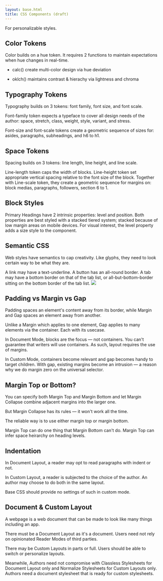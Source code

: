 ```yaml
---
layout: base.html
title: CSS Components (draft)
---
```


For personalizable styles.

<section>
<hgroup>
<h2>Color Tokens</h2>
</hgroup>

Color builds on a hue token. It requires 2 functions to maintain expectations when hue changes in real-time. 

- calc() create multi-color design via hue deviation

- oklch() maintains contrast & hierachy via lightness and chroma
</section>

<section>
<hgroup>
<h2>Typography Tokens</h2>
</hgroup>

Typography builds on 3 tokens: font family, font size, and font scale.

Font-family token expects a typeface to cover all design needs of the author: space, stretch, class, weight, style, variant, and stress.

Font-size and font-scale tokens create a geometric sequence of sizes for: asides, paragraphs, subheadings, and h6 to h1. 
</section>

<section>
<hgroup>
<h2>Space Tokens</h2>
</hgroup>

Spacing builds on 3 tokens: line length, line height, and line scale.

Line-length token caps the width of blocks. Line-height token set appropriate vertical spacing relative to the font size of the block. Together with Line-scale token, they create a geometric sequence for margins on: block medias, paragraphs, followers, section 6 to 1.
</section>

<section>
<hgroup>
<h2>Block Styles</h2>
</hgroup>

Primary Headings have 2 intrinsic properties: level and position. Both properties are best styled with a stacked tiered system; stacked because of low margin areas on mobile devices. For visual interest, the level property adds a size style to the component. 
</section>

<section>
<hgroup>
<h2>Semantic CSS</h2>
</hgroup>


Web styles have semantics to cap creativity. Like glyphs, they need to look certain way to be what they are.

A link may have a text-underline. A button has an all-round border. A tab may have a bottom border on that of the tab list, or all-but-bottom-border sitting on the bottom border of the tab list. ![](/en/images/css-interactives.png)
</section>


<section>
<hgroup>
  <h2>Padding vs Margin vs Gap</h2>
</hgroup>

Padding spaces an element's content away from its border, while Margin and Gap spaces an element away from another. 

Unlike a Margin which applies to one element, Gap applies to many elements via the container. Each with its usecase.

In Document Mode, blocks are the focus — not containers. You can't guarantee that writers will use containers. As such, layout requires the use of margins.

In Custom Mode, containers become relevant and gap becomes handy to target children. With gap, existing margins become an intrusion — a reason why we do margin zero on the universal selector.
</section>


<section>
<hgroup>
<h2>Margin Top or Bottom?</h2>
</hgroup>


You can specify both Margin Top and Margin Bottom and let Margin Collapse combine adjacent margins into the larger one.

But Margin Collapse has its rules — it won't work all the time. 

The reliable way is to use either margin top or margin bottom.

Margin Top can do one thing that Margin Bottom can't do. Margin Top can infer space heirarchy on heading levels.
</section>


<section>
<hgroup>
<h2>Indentation</h2>
</hgroup>

In Document Layout, a reader may opt to read paragraphs with indent or not.

In Custom Layout, a reader is subjected to the choice of the author. An author may choose to do both in the same layout.

Base CSS should provide no settings of such in custom mode.
</section>


<section>
<hgroup>
<h2>Document & Custom Layout</h2>
</hgroup>


A webpage is a web document that can be made to look like many things including an app.

There must be a Document Layout as it's a document. Users need not rely on opinionated Reader Modes of third parties.

There may be Custom Layouts in parts or full. Users should be able to switch or personalize layouts.

Meanwhile, Authors need not compromise with Classless Stylesheets for Document Layout only and Normalize Stylesheets for Custom Layouts only. Authors need a document stylesheet that is ready for custom stylesheets. 

</section>